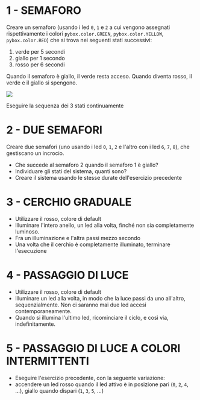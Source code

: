 # 1 - SEMAFORO

Creare un semaforo (usando i led `0`, `1` e `2` a cui vengono assegnati rispettivamente i colori `pybox.color.GREEN`, `pybox.color.YELLOW`, `pybox.color.RED`) che si trova nei seguenti stati successivi:

1.  verde per 5 secondi
2.  giallo per 1 secondo
3.  rosso per 6 secondi 

Quando il semaforo è giallo, il verde resta acceso. Quando diventa rosso, il verde e il giallo si spengono. 

<img src="https://github.com/pythoninabox/pybox2/tree/main/docs/s_verde.svg">

Eseguire la sequenza dei 3 stati continuamente

# 2 - DUE SEMAFORI

Creare due semafori (uno usando i led `0`, `1`, `2` e l'altro con i led `6`, `7`, `8`), che gestiscano un incrocio.

-   Che succede al semaforo 2 quando il semaforo 1 è giallo?
-   Individuare gli stati del sistema, quanti sono?
-   Creare il sistema usando le stesse durate dell'esercizio precedente

# 3 - CERCHIO GRADUALE

-   Utilizzare il rosso, colore di default
-   Illuminare l'intero anello, un led alla volta, finché non sia completamente luminoso. 
-   Fra un illuminazione e l'altra passi mezzo secondo
-   Una volta che il cerchio è completamente illuminato, terminare l'esecuzione

# 4 - PASSAGGIO DI LUCE

-   Utilizzare il rosso, colore di default
-   Illuminare un led alla volta, in modo che la luce passi da uno all'altro, sequenzialmente. Non ci saranno mai due led accesi contemporaneamente.
-   Quando si illumina l'ultimo led, ricominciare il ciclo, e così via, indefinitamente.

# 5 - PASSAGGIO DI LUCE A COLORI INTERMITTENTI
-   Eseguire l'esercizio precedente, con la seguente variazione: 
-   accendere un led rosso quando il led attivo è in posizione pari (`0`, `2`, `4`, ...), giallo quando dispari (`1`, `3`, `5`, ...)